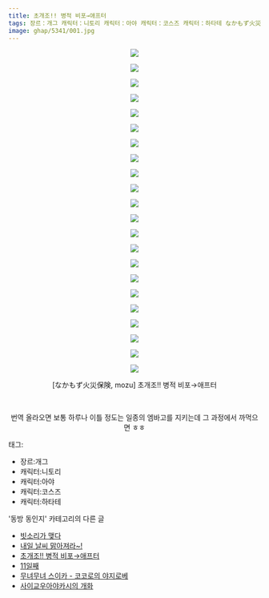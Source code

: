```yaml
---
title: 초개조!! 병적 비포→애프터
tags: 장르：개그 캐릭터：니토리 캐릭터：아야 캐릭터：코스즈 캐릭터：하타테 なかもず火災保険 mozu 동방_동인지
image: ghap/5341/001.jpg
---
```

<div class="article">
<p style="text-align: center; clear: none; float: none;"><img src="{{ site.nasurl }}/ghap/5341/001.jpg"/></p>
<p style="text-align: center; clear: none; float: none;"><img src="{{ site.nasurl }}/ghap/5341/002.jpg"/></p>
<p style="text-align: center; clear: none; float: none;"><img src="{{ site.nasurl }}/ghap/5341/003.jpg"/></p>
<p style="text-align: center; clear: none; float: none;"><img src="{{ site.nasurl }}/ghap/5341/004.jpg"/></p>
<p style="text-align: center; clear: none; float: none;"><img src="{{ site.nasurl }}/ghap/5341/005.jpg"/></p>
<p style="text-align: center; clear: none; float: none;"><img src="{{ site.nasurl }}/ghap/5341/006.jpg"/></p>
<p style="text-align: center; clear: none; float: none;"><img src="{{ site.nasurl }}/ghap/5341/007.jpg"/></p>
<p style="text-align: center; clear: none; float: none;"><img src="{{ site.nasurl }}/ghap/5341/008.jpg"/></p>
<p style="text-align: center; clear: none; float: none;"><img src="{{ site.nasurl }}/ghap/5341/009.jpg"/></p>
<p style="text-align: center; clear: none; float: none;"><img src="{{ site.nasurl }}/ghap/5341/010.jpg"/></p>
<p style="text-align: center; clear: none; float: none;"><img src="{{ site.nasurl }}/ghap/5341/011.jpg"/></p>
<p style="text-align: center; clear: none; float: none;"><img src="{{ site.nasurl }}/ghap/5341/012.jpg"/></p>
<p style="text-align: center; clear: none; float: none;"><img src="{{ site.nasurl }}/ghap/5341/013.jpg"/></p>
<p style="text-align: center; clear: none; float: none;"><img src="{{ site.nasurl }}/ghap/5341/014.jpg"/></p>
<p style="text-align: center; clear: none; float: none;"><img src="{{ site.nasurl }}/ghap/5341/015.jpg"/></p>
<p style="text-align: center; clear: none; float: none;"><img src="{{ site.nasurl }}/ghap/5341/016.jpg"/></p>
<p style="text-align: center; clear: none; float: none;"><img src="{{ site.nasurl }}/ghap/5341/017.jpg"/></p>
<p style="text-align: center; clear: none; float: none;"><img src="{{ site.nasurl }}/ghap/5341/018.jpg"/></p>
<p style="text-align: center; clear: none; float: none;"><img src="{{ site.nasurl }}/ghap/5341/019.jpg"/></p>
<p style="text-align: center; clear: none; float: none;"><img src="{{ site.nasurl }}/ghap/5341/020.jpg"/></p>
<p style="text-align: center; clear: none; float: none;"><img src="{{ site.nasurl }}/ghap/5341/021.jpg"/></p>
<p style="text-align: center; clear: none; float: none;"><img src="{{ site.nasurl }}/ghap/5341/022.jpg"/></p>
<p style="text-align: center; clear: none; float: none;">[なかもず火災保険, mozu] 초개조!! 병적 비포→애프터</p>
<p style="text-align: center; clear: none; float: none;"><br/></p>
<p style="text-align: center; clear: none; float: none;">번역 올라오면 보통 하루나 이틀 정도는 일종의 엠바고를 지키는데 그 과정에서 까먹으면 ㅎㅎ</p>
</div><div class="tagTrail">
<p>태그: </p>
<ul>
<li>장르:개그</li>
<li>캐릭터:니토리</li>
<li>캐릭터:아야</li>
<li>캐릭터:코스즈</li>
<li>캐릭터:하타테</li>
</ul>
</div><div class="another">
<p>'동방 동인지' 카테고리의 다른 글</p>
<ul>
<li><a href="/2018-12-16-ghap_5360">빗소리가 맺다</a></li>
<li><a href="/2018-12-16-ghap_5359">내일 날씨 맑아져라~!</a></li>
<li><a href="/2018-12-13-ghap_5341">초개조!! 병적 비포→애프터</a></li>
<li><a href="/2018-12-11-ghap_5339">11일째</a></li>
<li><a href="/2018-12-11-ghap_5338">무녀무녀 스이카 - 코코로의 야지로베</a></li>
<li><a href="/2018-12-10-ghap_5321">사이교우아야카시의 개화</a></li>
</ul>
</div>